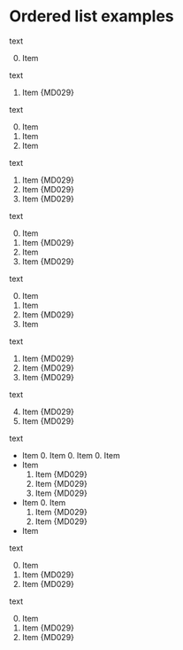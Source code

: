 # Ordered list examples

text

0. Item

text

1. Item {MD029}

text

0. Item
0. Item
0. Item

text

1. Item {MD029}
2. Item {MD029}
3. Item {MD029}

text

0. Item
1. Item {MD029}
0. Item
2. Item {MD029}

text

0. Item
0. Item
2. Item {MD029}
0. Item

text

1. Item {MD029}
2. Item {MD029}
3. Item {MD029}

text

4. Item {MD029}
5. Item {MD029}

text

- Item
  0. Item
  0. Item
  0. Item
- Item
  1. Item {MD029}
  2. Item {MD029}
  3. Item {MD029}
- Item
  0. Item
  1. Item {MD029}
  2. Item {MD029}
- Item

text

0. Item
1. Item {MD029}
2. Item {MD029}

text

0. Item
1. Item {MD029}
3. Item {MD029}

<!-- markdownlint-configure-file {
  "ol-prefix": {
    "style": "zero"
  }
} -->
